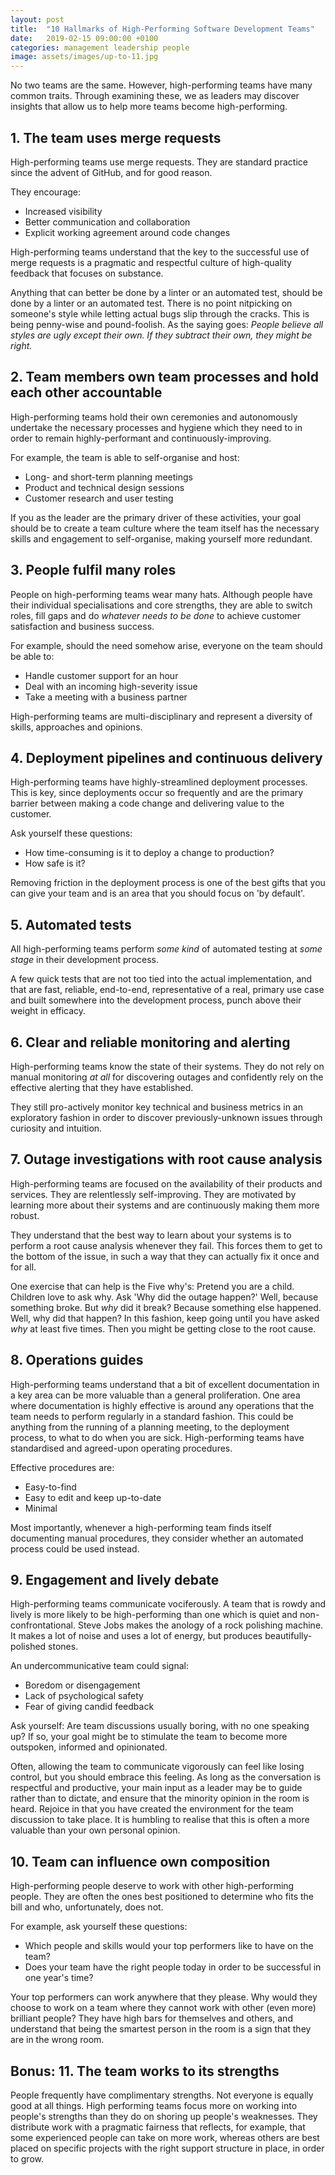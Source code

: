 ```yaml
---
layout: post
title:  "10 Hallmarks of High-Performing Software Development Teams"
date:   2019-02-15 09:00:00 +0100
categories: management leadership people
image: assets/images/up-to-11.jpg
---
```


No two teams are the same. However, high-performing teams have many common traits. Through examining these, we as leaders may discover insights that allow us to help more teams become high-performing.

## 1. The team uses merge requests

High-performing teams use merge requests. They are standard practice since the advent of GitHub, and for good reason.

They encourage:

* Increased visibility
* Better communication and collaboration
* Explicit working agreement around code changes

High-performing teams understand that the key to the successful use of merge requests is a pragmatic and respectful culture of high-quality feedback that focuses on substance.

Anything that can better be done by a linter or an automated test, should be done by a linter or an automated test. There is no point nitpicking on someone's style while letting actual bugs slip through the cracks. This is being penny-wise and pound-foolish. As the saying goes: *People believe all styles are ugly except their own. If they subtract their own, they might be right.*

## 2. Team members own team processes and hold each other accountable

High-performing teams hold their own ceremonies and autonomously undertake the necessary processes and hygiene which they need to in order to remain highly-performant and continuously-improving.

For example, the team is able to self-organise and host:

* Long- and short-term planning meetings
* Product and technical design sessions
* Customer research and user testing

If you as the leader are the primary driver of these activities, your goal should be to create a team culture where the team itself has the necessary skills and engagement to self-organise, making yourself more redundant.


## 3. People fulfil many roles

People on high-performing teams wear many hats. Although people have their individual specialisations and core strengths, they are able to switch roles, fill gaps and do *whatever needs to be done* to achieve customer satisfaction and business success.

For example, should the need somehow arise, everyone on the team should be able to:

* Handle customer support for an hour
* Deal with an incoming high-severity issue
* Take a meeting with a business partner

High-performing teams are multi-disciplinary and represent a diversity of skills, approaches and opinions.

## 4. Deployment pipelines and continuous delivery

High-performing teams have highly-streamlined deployment processes. This is key, since deployments occur so frequently and are the primary barrier between making a code change and delivering value to the customer.

Ask yourself these questions:

* How time-consuming is it to deploy a change to production?
* How safe is it?

Removing friction in the deployment process is one of the best gifts that you can give your team and is an area that you should focus on 'by default'.

## 5. Automated tests

All high-performing teams perform *some kind* of automated testing at *some stage* in their development process.

 A few quick tests that are not too tied into the actual implementation, and that are fast, reliable, end-to-end, representative of a real, primary use case and built somewhere into the development process, punch above their weight in efficacy.

## 6. Clear and reliable monitoring and alerting

High-performing teams know the state of their systems. They do not rely on manual monitoring *at all* for discovering outages and confidently rely on the effective alerting that they have established.

They still pro-actively monitor key technical and business metrics in an exploratory fashion in order to discover previously-unknown issues through curiosity and intuition.

## 7. Outage investigations with root cause analysis 

High-performing teams are focused on the availability of their products and services. They are relentlessly self-improving. They are motivated by learning more about their systems and are continuously making them more robust.

They understand that the best way to learn about your systems is to perform a root cause analysis whenever they fail. This forces them to get to the bottom of the issue, in such a way that they can actually fix it once and for all.

One exercise that can help is the Five why's: Pretend you are a child. Children love to ask why. Ask 'Why did the outage happen?' Well, because something broke. But *why* did it break? Because something else happened. Well, why did that happen? In this fashion, keep going until you have asked *why* at least five times. Then you might be getting close to the root cause.

## 8. Operations guides

High-performing teams understand that a bit of excellent documentation in a key area can be more valuable than a general proliferation. One area where documentation is highly effective is around any operations that the team needs to perform regularly in a standard fashion. This could be anything from the running of a planning meeting, to the deployment process, to what to do when you are sick. High-performing teams have standardised and agreed-upon operating procedures.

Effective procedures are:

* Easy-to-find
* Easy to edit and keep up-to-date
* Minimal

Most importantly, whenever a high-performing team finds itself documenting manual procedures, they consider whether an automated process could be used instead.

## 9. Engagement and lively debate

High-performing teams communicate vociferously. A team that is rowdy and lively is more likely to be high-performing than one which is quiet and non-confrontational. Steve Jobs makes the anology of a rock polishing machine. It makes a lot of noise and uses a lot of energy, but produces beautifully-polished stones.

An undercommunicative team could signal:

* Boredom or disengagement
* Lack of psychological safety
* Fear of giving candid feedback

Ask yourself: Are team discussions usually boring, with no one speaking up? If so, your goal might be to stimulate the team to become more outspoken, informed and opinionated.

Often, allowing the team to communicate vigorously can feel like losing control, but you should embrace this feeling. As long as the conversation is respectful and productive, your main input as a leader may be to guide rather than to dictate, and ensure that the minority opinion in the room is heard. Rejoice in that you have created the environment for the team discussion to take place. It is humbling to realise that this is often a more valuable than your own personal opinion.

## 10. Team can influence own composition 

High-performing people deserve to work with other high-performing people. They are often the ones best positioned to determine who fits the bill and who, unfortunately, does not.

For example, ask yourself these questions:

* Which people and skills would your top performers like to have on the team?
* Does your team have the right people today in order to be successful in one year's time?

Your top performers can work anywhere that they please. Why would they choose to work on a team where they cannot work with other (even more) brilliant people? They have high bars for themselves and others, and  understand that being the smartest person in the room is a sign that they are in the wrong room.

## Bonus: 11. The team works to its strengths

People frequently have complimentary strengths. Not everyone is equally good at all things. High performing teams focus more on working into people's strengths than they do on shoring up people's weaknesses. They distribute work with a pragmatic fairness that reflects, for example, that some experienced people can take on more work, whereas others are best placed on specific projects with the right support structure in place, in order to grow.





